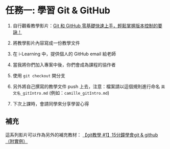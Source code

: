 
# 任務一: 學習 Git & GitHub

1. 自行觀看教學影片：[Git 和 GitHub 零基礎快速上手，輕鬆掌握版本控制的要訣！](https://www.youtube.com/watch?v=PNEM7CH7ZQY)

2. 將教學影片內容寫成一份教學文件

3. 在 i-Learning 中，提供個人的 GitHub email 給老師

4. 當我將你們加入專案中後，你們會成為課程的協作者

5. 使用 `git checkout` 開分支

6. 另外將自己撰寫的教學文件 push 上去，注意：檔案請以這個規則進行命名 `英文名_gitIntro.md` (例如：`camille_gitIntro.md`)

7. 下次上課時，會請同學來分享學習心得

## 補充

這系列影片可以作為另外的補充教材：
[【git教學 #1】15分鐘學會git & github（附實例）](https://www.youtube.com/watch?v=ALK_rjYkaWI)